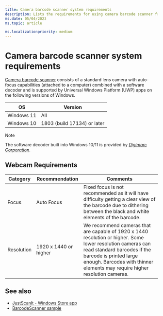 ```yaml
---
title: Camera barcode scanner system requirements
description: Lists the requirements for using camera barcode scanner from a UWP app.
ms.date: 05/04/2023
ms.topic: article

ms.localizationpriority: medium
---
```


# Camera barcode scanner system requirements

[Camera barcode scanner](pos-camerabarcode.md) consists of a standard lens camera with auto-focus capabilities (attached to a computer) combined with a software decoder and is supported by Universal Windows Platform (UWP) apps on the following versions of Windows.

| OS         | Version
|------------|-----------------------------|
| Windows 11 | All                         |
| Windows 10 | 1803 (build 17134) or later |

> [!NOTE]
> The software decoder built into Windows 10/11 is provided by [*Digimarc Corporation*](https://www.digimarc.com/).

## Webcam Requirements

| Category      | Recommendation           | Comments |
| ------------- | ------------------------ | -------- |
| Focus         | Auto Focus               | Fixed focus is not recommended as it will have difficulty getting a clear view of the barcode due to dithering between the black and white elements of the barcode. |
| Resolution    | 1920 x 1440 or higher    | We recommend cameras that are capable of 1920 x 1440 resolution or higher.  Some lower resolution cameras can read standard barcodes if the barcode is printed large enough. Barcodes with thinner elements may require higher resolution cameras. |

## See also

- [JustScanIt - Windows Store app](https://aka.ms/justscanit)
- [BarcodeScanner sample](https://github.com/microsoft/Windows-universal-samples/tree/main/Samples/BarcodeScanner)
